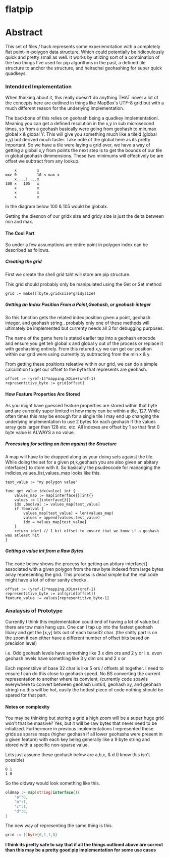 # flatpip

# Abstract

This set of files / hack represents some experiemntation with a completely flat point-in-polygon data structure. Which could potentially be ridicoulously quick and pretty small as well. It works by utilzing sort of a combination of the two things I've used for pip algorithms in the past, a defined tile structure to anchor the structure, and heirachal geohashing for super quick quadkeys. 

### Intendded Implementation 

When thinking about it, this really doesn't do anything THAT novel a lot of the concepts here are outlined in things like MapBox's UTF-8 grid but with a much different reason for the underlying implementation.

The backbone of this relies on geohash being a quadkey implementationl. Meaning you can get a defined resolution in the x,y in sub microsecond times, so from a geohash basically were going from geohash to min,max global x & global Y. This will give you something much like a tileid (global x,y) but derived much faster. Take note of the global here as its pretty important. So we have a tile were laying a grid over, we have a way of getting a global x,y from points the next step is to get the bounds of our tile in global geohash dimmensions. These two minimums will effectively be are   offset we subtract from any lookup.

```
    x         x
mx> 0         10 < max x
    x....|....x
100 x   105   x
    x         x
    x         x
    x         x
```
In the diagram below 100 & 105 would be globalx.

Getting the diesnon of our gridx size and gridy size is just the delta between min and max.

#### The Cool Part

So under a few assumptions are entire point in polygon index can be described as follows.

##### Creating the grid

First we create the shell grid taht will store are pip structure.

This grid should probably only be manipulated using the Get or Set method

```golang
grid := make([]byte,gridxsize*gridysize)
```

##### Getting an Index Position From a Point,Geohash, or geohash integer 

So this function gets the related index position given a point, geohash integer, and geohash string.. probably only one of these methods will ultimately be implemented but currenty needs all 3 for debugging purposes.

The name of the game here is stated earlier tap into a geohash enocode and ensure you get teh global x and global y out of the process or replace it with geohashing entirely. From this retured x,y we can get our position within our grid were using currently by subtracting from the min x & y. 

From getting these positions releative within our grid, we can do a simple calculation to get our offset to the byte that represents are geohash.

```golang
offset := (yref-1)*mapping.XDim+(xref-1)
representitive_byte := grid[offset]
```


#### How Feature Properties Are Stored

As you might have guessed feature properties are stored within that byte and are currently super limited in how many can be within a tile, 127. While often times this may be enough for a single tile I may end up changing the underlying implementation to use 2 bytes for each geohash if the values array gets larger than 128 etc. etc. All indexes are offset by 1 so that first 0 byte value is ALWAYS a no value. 

##### Processing for setting an item against the Structure

A map will have to be drapped along as your doing sets against the tile. While doing the set for a given pt,k,geohash you are also given an abitary interface{} to store with it. So basically the psudeocode for mananging the indicies,values_list,values_map looks like this.

```golang
test_value := "my polygon value"

func get_value_idx(value) int {
    values_map := map[interface{}]int{}
    values := []interface{}{}
    idx ,boolval := values_map[test_value]
    if !boolval {
        values_map[test_value] = len(values_map)
        values = append(values,test_value)
        idx = values_map[test_value]
    }
    return idx+1 // 1 bit offset to ensure that we know if a geohash was atleast hit
}
```


##### Getting a value int from a Raw Bytes

The code below shows the process for getting an abitary interface{} associated with a given polygon from the raw byte indexed from large bytes array representing the grid. This process is dead simple but the real code might have a lot of other sanity checks .

```golang
offset := (yref-1)*mapping.XDim+(xref-1)
representitive_byte := int(grid[offset])
feature_value := values[representitive_byte-1]
```

### Analaysis of Prototype

Currently I think this implementation could end of having a lot of value but there are tow main hang ups. One can I tap up into the fastest geohash libary and get the [x,y] bits out of each base32 char. (the shitty part is on the zoom it can either have a different number of offset bits based on precision level) 

i.e. Odd geohash levels have something like 3 x dim ors and 2 y or
i.e. even geohash levels have something like 3 y dim ors and 2 x or

Each reprenstiive of base 32 char is like 5 ors / offsets  all together. I need to ensure I can do this close to geohash speed. No BS converting the current representation to another where its convient, (currently code spawls everywhere to convert between geohash uint64, geohash xy, and geohash string) no this will be hot, easily the hottest piece of code nothing should be spared for that part.


#### Notes on complexity 

You may be thinking but storing a grid a high zoom will be a super huge grid won't that be massive? Yes, but it will be raw bytes that never need to be intialized. Furthermore in previous implementations I represented these grids as sparse maps (higher geohash if all lower geohashs were present in a given feature) with each key being generally like a 9 byte string and stored with a specific non-sparse value. 

Lets just assume these geohash below are a,b,c, & d (I know this isn't possible)

```
0 1 
1 0
```
So the oldway would look something like this.

```go
oldmap := map[string]interface{}{
    "a":0,
    "b":1,
    "c":1,
    "d":0,
}
```

The new way of representing the same thing is this.

```go
grid := []byte{0,1,1,0}
```

**I think its pretty safe to say that if all the things outlined above are correct than this may be a pretty good pip implementation for some use cases**
